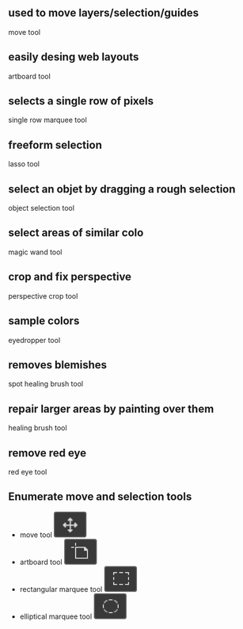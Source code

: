 <!--
hello
-->

## used to move layers/selection/guides

move tool

## easily desing web layouts

artboard tool

## selects a single row of pixels

single row marquee tool

## freeform selection

lasso tool

## select an objet by dragging a rough selection

object selection tool

## select areas of similar colo

magic wand tool

## crop and fix perspective

perspective crop tool

## sample colors

eyedropper tool

## removes blemishes

spot healing brush tool

## repair larger areas by painting over them

healing brush tool

## remove red eye

red eye tool

## 

## Enumerate move and selection tools

- move tool ![move tool](Lesson-4-Adobe-Photoshop/photoshop-move-tool.png)
- artboard tool ![alt](Lesson-4-Adobe-Photoshop/photoshop-artboard-tool.png)
- rectangular marquee tool ![alt](Lesson-4-Adobe-Photoshop/photoshop-rectangular-marquee-tool.png)
- elliptical marquee tool ![alt](Lesson-4-Adobe-Photoshop/photoshop-elliptical-marquee-tool.png)
